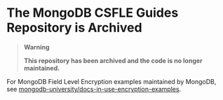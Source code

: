 # The MongoDB CSFLE Guides Repository is Archived

> **Warning**
>
> **This repository has been archived and the code is no longer maintained.**

For MongoDB Field Level Encryption examples maintained by MongoDB, see [mongodb-university/docs-in-use-encryption-examples](https://github.com/mongodb-university/docs-in-use-encryption-examples/).
